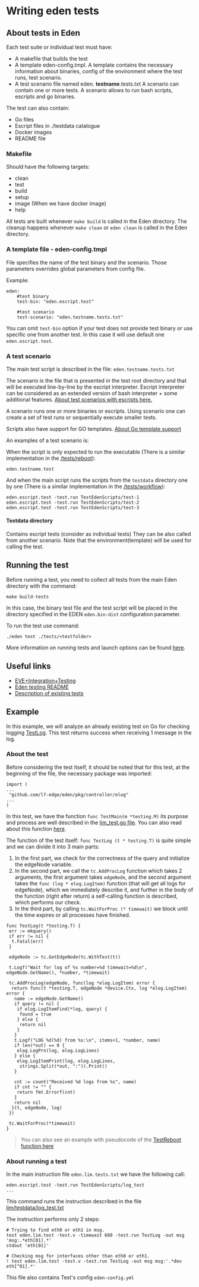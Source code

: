 # Writing eden tests

## About tests in Eden

Each test suite or individual test must have:

* A makefile that builds the test
* A template eden-config.tmpl. A template contains the necessary information about binaries, config of the environment where the test runs, test scenario.
* A test scenario file named eden. **testname**.tests.txt A scenario can contain one or more tests. A scenario allows to run bash scripts, escripts and go binaries.

The test can also contain:

* Go files
* Escript files in ./testdata catalogue
* Docker images
* README file

### Makefile

Should have the following targets:

* clean
* test
* build
* setup
* image (When we have docker image)
* help

All tests are built whenever `make build` is called in the Eden directory.
The cleanup happens whenever `make clean` or `eden clean` is called in the Eden directory.

### A template file - eden-config.tmpl

File specifies the name of the test binary and the scenario. Those parameters overrides global parameters from config file.

Example:

```code
eden:
    #test binary
    test-bin: "eden.escript.test"

    #test scenario
    test-scenario: "eden.testname.tests.txt"
```

You can omit `test-bin` option if your test does not provide test binary or use specific one from another test.
In this case it will use default one `eden.escript.test`.

### A test scenario

The main test script is described in the file: `eden.testname.tests.txt`

The scenario is the file that is presented in the test root directory and that will be executed line-by-line by the escript interpreter. Escript interpreter can be considered as an extended version of bash interpreter + some additional features. [About test scenarios with escripts here.](https://github.com/itmo-eve/eden/blob/master/tests/escript/README.md)

A scenario runs one or more binaries or escripts. Using scenario one can create a set of test runs or sequentially execute smaller tests.

Scripts also have support for GO templates. [About Go template support](https://github.com/itmo-eve/eden/blob/master/tests/README.md#test-running)

An examples of a test scenario is:

When the script is only expected to run the executable (There is a similar implementation in the [/tests/reboot](https://github.com/itmo-eve/eden/blob/master/tests/reboot/eden.reboot.tests.txt)):

```code
eden.testname.test
```

And when the main script runs the scripts from the `testdata` directory one by one (There is a similar implementation in the [/tests/workflow](https://github.com/itmo-eve/eden/blob/master/tests/workflow/eden.workflow.tests.txt)):

```code
eden.escript.test -test.run TestEdenScripts/test-1
eden.escript.test -test.run TestEdenScripts/test-2
eden.escript.test -test.run TestEdenScripts/test-3
```

#### Testdata directory

Contains escript tests (consider as individual tests) They can be also called from another scenario. Note that the environment(template) will be used for calling the test.

## Running the test

Before running a test, you need to collect all tests from the main Eden directory with the command:

```console
make build-tests
```

In this case, the binary test file and the test script will be placed in the directory specified in the EDEN `eden.bin-dist` configuration parameter.

To run the test use command:

```console
./eden test ./tests/<testfolder>
```

More information on running tests and launch options can be found [here](https://github.com/itmo-eve/eden/blob/master/tests/README.md#test-running).

## Useful links

* [EVE+Integration+Testing](https://wiki.lfedge.org/display/EVE/EVE+Integration+Testing)
* [Eden testing README](https://github.com/itmo-eve/eden/blob/master/tests/README.md)
* [Description of existing tests](https://wiki.lfedge.org/display/EVE/Tests)

## Example

In this example, we will analyze an already existing test on Go for checking logging [TestLog](https://github.com/lf-edge/eden/blob/6e040a6eb8e010f06f646158404854d945368e9f/tests/lim/lim_test.go#L135). This test returns success when receiving 1 message in the log.

### About the test

Before considering the test itself, it should be noted that for this test, at the beginning of the file, the necessary package was imported:

```code
import (
...
 "github.com/lf-edge/eden/pkg/controller/elog"
...
)
```

In this test, we have the function `func TestMain(m *testing.M)` its purpose and process are well described in the [lim_test.go file](https://github.com/lf-edge/eden/blob/6e040a6eb8e010f06f646158404854d945368e9f/tests/lim/lim_test.go#L72). You can also read about this function [here](https://wiki.lfedge.org/display/EVE/EVE+Integration+Testing).

The function of the test itself: `func TestLog (t * testing.T)` is quite simple and we can divide it into 3 main parts:

1. In the first part, we check for the correctness of the query and initialize the edgeNode variable.
2. In the second part, we call the `tc.AddProcLog` function which takes 2 arguments, the first argument takes `edgeNode`, and the second argument takes the `func (log * elog.LogItem)` function (that will get all logs for edgeNode), which we immediately describe it, and further in the body of the function (right after return) a self-calling function is described, which performs our check.
3. In the third part, by calling `tc.WaitForProc (* timewait)` we block until the time expires or all processes have finished.

```code
func TestLog(t *testing.T) {
 err := mkquery()
 if err != nil {
  t.Fatal(err)
 }

 edgeNode := tc.GetEdgeNode(tc.WithTest(t))

 t.Logf("Wait for log of %s number=%d timewait=%d\n", edgeNode.GetName(), *number, *timewait)

 tc.AddProcLog(edgeNode, func(log *elog.LogItem) error {
  return func(t *testing.T, edgeNode *device.Ctx, log *elog.LogItem) error {
   name := edgeNode.GetName()
   if query != nil {
    if elog.LogItemFind(*log, query) {
     found = true
    } else {
     return nil
    }
   }
   t.Logf("LOG %d(%d) from %s:\n", items+1, *number, name)
   if len(*out) == 0 {
    elog.LogPrn(log, elog.LogLines)
   } else {
    elog.LogItemPrint(log, elog.LogLines,
     strings.Split(*out, ":")).Print()
   }

   cnt := count("Received %d logs from %s", name)
   if cnt != "" {
    return fmt.Errorf(cnt)
   }
   return nil
  }(t, edgeNode, log)
 })

 tc.WaitForProc(*timewait)
}
```

> You can also see an example with pseudocode of the [TestReboot function here](https://wiki.lfedge.org/display/EVE/EVE+Integration+Testing)

### About running a test

In the main instruction file `eden.lim.tests.txt` we have the following call:

```code
eden.escript.test -test.run TestEdenScripts/log_test
...
```

This command runs the instruction described in the file [lim/testdata/log_test.txt](https://github.com/lf-edge/eden/blob/master/tests/lim/testdata/log_test.txt)

The instruction performs only 2 steps:

```code
# Trying to find eth0 or eth1 in msg.
test eden.lim.test -test.v -timewait 600 -test.run TestLog -out msg 'msg:.*eth[01].*'
stdout 'eth[01]'

# Checking msg for interfaces other than eth0 or eth1.
! test eden.lim.test -test.v -test.run TestLog -out msg msg:'.*dev eth[^01].*'
```

This file also contains Test's config `eden-config.yml`
